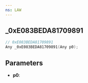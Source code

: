 ```yaml
---
ns: LAW
---
```

## _0xE083BEDA81709891

```c
// 0xE083BEDA81709891
Any _0xE083BEDA81709891(Any p0);
```

## Parameters
* **p0**:
